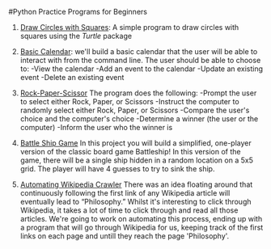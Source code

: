 #Python Practice Programs for Beginners

1. <a href="https://github.com/raamcoumar/Python-Practice-for-beginners/blob/master/Draw-circle-withs-quares.py">Draw Circles with Squares</a>:
A simple program to draw circles with squares using the <i>Turtle</i> package

2. <a href="https://github.com/raamcoumar/Python-Practice-for-beginners/blob/master/Calendar.py">Basic Calendar</a>:
we'll build a basic calendar that the user will be able to interact with from the command line. The user should be able to choose to:
-View the calendar
-Add an event to the calendar
-Update an existing event
-Delete an existing event

3. <a href="https://github.com/raamcoumar/Python-Practice-for-beginners/blob/master/Rock-Paper-Scissors.py">Rock-Paper-Scissor</a>
  The program does the following:
  -Prompt the user to select either Rock, Paper, or Scissors
  -Instruct the computer to randomly select either Rock, Paper, or Scissors
  -Compare the user's choice and the computer's choice
  -Determine a winner (the user or the computer)
  -Inform the user who the winner is
  
4. <a href="https://github.com/raamcoumar/Python-Practice-for-beginners/blob/master/BattleShip_game.py">Battle Ship Game</a>
  In this project you will build a simplified, one-player version of the classic board game Battleship! In this version of the game, there will be a single ship hidden in a random location on a 5x5 grid. The player will have 4 guesses to try to sink the ship.
  
5. <a href="https://github.com/raamcoumar/Python-Practice-for-beginners/blob/master/WikiCrawler.py">Automating Wikipedia Crawler</a>
There was an idea floating around that continuously following the first link of any Wikipedia article will eventually lead to “Philosophy.” Whilst it's interesting to click through Wikipedia, it takes a lot of time to click through and read all those articles. We're going to work on automating this process, ending up with a program that will go through Wikipedia for us, keeping track of the first links on each page and untill they reach the page 'Philosophy'. 
